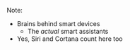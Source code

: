 
Note:
+ Brains behind smart devices
    + The _actual_ smart assistants
+ Yes, Siri and Cortana count here too